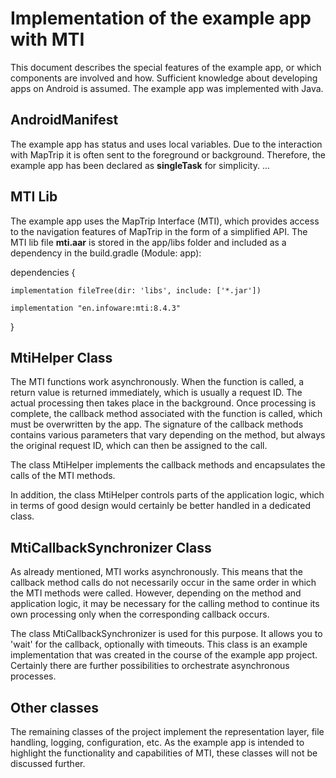 # Implementation of the example app with MTI
This document describes the special features of the example app, or which components are involved and how.
Sufficient knowledge about developing apps on Android is assumed.
The example app was implemented with Java.

## AndroidManifest
The example app has status and uses local variables. Due to the interaction with MapTrip it is often sent to the foreground or background.
Therefore, the example app has been declared as __singleTask__ for simplicity.
        <activity
            android:name=".main.MainActivity"
            android:launchMode="singleTask"
            android:configChanges="orientation|screenSize|keyboardHidden">
            ...
        </activity>
 

## MTI Lib
The example app uses the MapTrip Interface (MTI), which provides access to the navigation features of MapTrip in the form of a simplified API.
The MTI lib file __mti.aar__ is stored in the app/libs folder and included as a dependency in the build.gradle (Module: app):

  dependencies {

    implementation fileTree(dir: 'libs', include: ['*.jar'])
    
    implementation "en.infoware:mti:8.4.3"
    
  }

## MtiHelper Class
The MTI functions work asynchronously. When the function is called, a return value is returned immediately, which is usually a request ID.
The actual processing then takes place in the background. 
Once processing is complete, the callback method associated with the function is called, which must be overwritten by the app.
The signature of the callback methods contains various parameters that vary depending on the method, but always the original request ID, which can then be assigned to the call.

The class MtiHelper implements the callback methods and encapsulates the calls of the MTI methods.

In addition, the class MtiHelper controls parts of the application logic, which in terms of good design would certainly be better handled in a dedicated class.

## MtiCallbackSynchronizer Class
As already mentioned, MTI works asynchronously.
This means that the callback method calls do not necessarily occur in the same order in which the MTI methods were called.
However, depending on the method and application logic, it may be necessary for the calling method to continue its own processing only when the corresponding callback occurs.

The class MtiCallbackSynchronizer is used for this purpose. It allows you to 'wait' for the callback, optionally with timeouts.
This class is an example implementation that was created in the course of the example app project. Certainly there are further possibilities to orchestrate asynchronous processes.

## Other classes
The remaining classes of the project implement the representation layer, file handling, logging, configuration, etc.
As the example app is intended to highlight the functionality and capabilities of MTI, these classes will not be discussed further.
